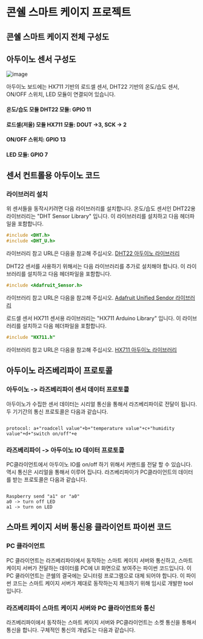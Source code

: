 # 콘쉘 스마트 케이지 프로젝트
## 콘쉘 스마트 케이지 전체 구성도 
## 아두이노 센서 구성도 
![image](https://user-images.githubusercontent.com/76054530/127325299-34138f2a-547c-4cd0-baf4-91cf6a1d8066.png)

아두이노 보드에는 HX711 기반의 로드셀 센서, DHT22 기반의 온도/습도 센서, ON/OFF 스위치, LED 모듈이 연결되어 있습니다. 

#### 온도/습도 모듈 DHT22 모듈: GPIO 11
#### 로드셀(저울) 모듈 HX711 모듈: DOUT ->3, SCK -> 2
#### ON/OFF 스위치: GPIO 13
#### LED 모듈: GPIO 7


## 센서 컨트롤용 아두이노 코드 
### 라이브러리 설치 
위 센서들을 동작시키려면 다음 라이브러리를 설치합니다. 
온도/습도 센서인 DHT22용 라이브러리는 "DHT Sensor Library" 입니다. 이 라이브러리를 설치하고 다음 헤더파일을 포함합니다. 
```C
#include <DHT.h>
#include <DHT_U.h>
```
라이브러리 참고 URL은 다음을 참고해 주십시오.
[DHT22 아두이노 라이브러리](https://github.com/adafruit/DHT-sensor-library)

DHT22 센서를 사용하기 위해서는 다음 라이브러리를 추가로 설치해야 합니다. 이 라이브러리를 설치하고 다음 헤더파일을 포함합니다. 
```C
#include <Adafruit_Sensor.h>
```
라이브러리 참고 URL은 다음을 참고해 주십시오.
[Adafruit Unified Sendor 라이브러리](https://github.com/adafruit/Adafruit_Sensor)

로드셀 센서 HX711 센서용 라이브러리는 "HX711 Arduino Library" 입니다. 이 라이브러리를 설치하고 다음 헤더파일을 포함합니다. 
```C
#include "HX711.h"
```
라이브러리 참고 URL은 다음을 참고해 주십시오.
[HX711 아두이노 라이브러리](https://github.com/bogde/HX711)

## 아두이노 라즈베리파이 프로토콜 
### 아두이노 -> 라즈베리파이 센서 데이터 프로토콜 
아두이노가 수집한 센서 데이터는 시리얼 통신을 통해서 라즈베리파이로 전달이 됩니다. 두 기기간의 통신 프로토콜은 다음과 같습니다. 
<pre><code>
protocol: a+"roadcell value"+b+"temperature value"+c+"humidity value"+d+"switch on/off"+e
</code></pre>

### 라즈베리파이 -> 아두이노 IO 데이터 프로토콜
PC클라이언트에서 아두이노 IO를 on/off 하기 위해서 커맨드를 전달 할 수 있습니다. 역시 통신은 시리얼을 통해서 이루어 집니다. 
라즈베리파이가 PC클라이언트의 데이터를 받는 프로토콜은 다음과 같습니다. 
<pre><code>
Raspberry send "a1" or "a0"
a0 -> turn off LED
a1 -> turn on LED 
</code></pre>


## 스마트 케이지 서버 통신용 클라이언트 파이썬 코드 
### PC 클라이언트
PC 클라이언트는 라즈베리파이에서 동작하는 스마트 케이지 서버와 통신하고, 스마트 케이지 서버가 전달하는 데이터를 PC에 UI 화면으로 보여주는 파이썬 코드입니다. 
이 PC 쿨라이언트는 콘쉘의 결국에는 모니터링 프로그램으로 대체 되어야 합니다. 이 파이썬 코드는 스마트 케이지 서버가 제대로 동작하는지 체크하기 위해 임시로 개발한 tool 입니다. 

### 라즈베리파이 스마트 케이지 서버와 PC 클라이언트와 통신
라즈베리파이에서 동작하는 스마트 케이지 서버와 PC클라이언트는 소켓 통신을 통해서 통신을 합니다. 구체적인 통신의 개념도는 다음과 같습니다. 



